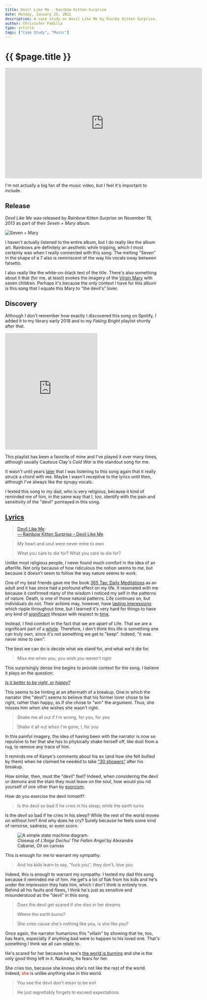 ```yaml
---
title: Devil Like Me - Rainbow Kitten Surprise
date: Monday, January 25, 2021
description: A case study on Devil Like Me by Rainby Kitten Surprise.
author: Christofer Padilla
type: article
tags: ["Case Study", "Music"]
---
```


# {{ $page.title }}

<div class="resp-container">
  <iframe class="resp-iframe" width="640" height="360" src="https://www.youtube.com/embed/43shWAw01Vs" frameborder="0" allow="accelerometer; autoplay; clipboard-write; encrypted-media; gyroscope; picture-in-picture" allowfullscreen></iframe>
</div>

I'm not actually a big fan of the music video, but I feel it's important to include.

## Release

*Devil Like Me* was released by *Rainbow Kitten Surprise* on November 19, 2013 as part of their *Seven + Mary* album.

![Seven + Mary](</images/seven%20+%20mary.jpg> "Seven + Mary")

I haven't actually listened to the entire album, but I do really like the album art. Rainbows are definitely an aesthetic while tripping, which I most certainly was when I really connected with this song. The melting "Seven" in the shape of a 7 also is reminiscent of the way his vocals sway between falsetto.

I also really like the white-on-black text of the title. There's also something about it that (for me, at least) evokes the imagery of the [Virgin Mary](https://en.wikipedia.org/wiki/Mary,_mother_of_Jesus) with seven children. Perhaps it's because the only context I have for this album is this song that I equate this Mary to "the devil's" lover.

## Discovery

Although I don't remember how exactly I discovered this song on Spotify, I added it to my library early 2018 and to my *Faking Bright* playlist shortly after that.

<iframe src="https://open.spotify.com/embed/playlist/6iTagMuzpLPGVNTcuNpSon" width="300" height="380" frameborder="0" allowtransparency="true" allow="encrypted-media"></iframe>

This playlist has been a favorite of mine and I've played it over many times, although usually Cautious Clay's *Cold War* is the standout song for me.

It wasn't until years [later](/blog/2021/1/23/Henry.md) that I was listening to this song again that it really struck a chord with me. Maybe I wasn't receptive to the lyrics until then, although I've always like the syrupy vocals.

I texted this song to my dad, who is very religious, because it kind of reminded me of him, in the same way that I, too, identify with the pain and sensitivity of the "devil" portrayed in this song.

## [Lyrics](https://genius.com/Rainbow-kitten-surprise-devil-like-me-lyrics)

<blockquote class='rg_standalone_container' data-src='//genius.com/annotations/15696576/standalone_embed'><a href='https://genius.com/15696576/Rainbow-kitten-surprise-devil-like-me/Devil-like-me'>Devil Like Me</a><br><a href='https://genius.com/Rainbow-kitten-surprise-devil-like-me-lyrics'>&#8213; Rainbow Kitten Surprise – Devil Like Me</a></blockquote><script async crossorigin src='//genius.com/annotations/load_standalone_embeds.js'></script>

> My heart and soul were never mine to own
>
> What you care to die for? What you care to die for?

Unlike most religious people, I never found much comfort in the idea of an afterlife. Not only because of how ridiculous the notion seems to me, but because it doesn't seem to follow the way nature seems to work.

One of my best friends gave me the book [365 Tao: Daily Meditations](https://www.barnesandnoble.com/w/365-tao-deng-ming-dao-deng-ming-dao/1115016248) as an adult and it has since had a profound effect on my life. It resonated with me because it confirmed many of the wisdom I noticed my self in the patterns of nature. Death, is one of those natural patterns. Life continues on, but individuals do not. Their actions may, however, have [lasting impressions](https://www.youtube.com/watch?v=KMAtkjy_YK4) which ripple throughout time, but I learned it's very hard for things to have any kind of [significant](https://en.wikipedia.org/wiki/The_Three-Body_Problem_(novel)) lifespan with respect to [time](https://www.youtube.com/watch?v=uD4izuDMUQA).

Instead, I find comfort in the fact that we are *apart* of Life. That we are a significant part of a [whole](https://www.youtube.com/watch?v=0NbBjNiw4tk). Therefore, I don't think this life is something one can truly own, since it's not something we get to "keep". Indeed, "it was never mine to own".

The best we can do is decide what we stand for, and what we'd die for.

> Miss me when you, you wish you weren't right

This surprisingly dense line begins to provide context for the song. I believe it plays on the question:

[*Is it better to be right, or happy?*](https://www.google.com/search?q=is+it+better+to+be+right+or+happy)

This seems to be hinting at an aftermath of a breakup. One in which the narrator (the "devil") seems to believe that his former lover chose to be right, rather than happy; as if she chose to "win" the argument. Thus, she misses him when she wishes she wasn't right.

> Shake me all out if I'm wrong, for you, for you
>
> Shake it all out when I'm gone, I, for you

In this painful imagery, the idea of having been with the narrator is now so repulsive to her that she has to physically shake herself off, like dust from a rug, to remove any trace of him.

It reminds me of Kanye's comments about his ex (and how she felt bullied by them) when he claimed he needed to take ["30 showers"](https://hiphopdx.com/news/id.58597/title.amber-rose-demands-kanye-west-leave-her-alone-after-calling-her-a-prostitute-during-presidential-rally) after his breakup.

How similar, then, must the "devil" feel? Indeed, when considering the devil or demons and the stain they must leave on the soul, how would you rid yourself of one other than by [exorcism](https://en.wikipedia.org/wiki/Exorcism).

How do you exorcise the devil himself?

> Is the devil so bad if he cries in his sleep, while the earth turns

Is the devil so bad if he cries in his sleep? While the rest of the world moves on without him? And why does he cry? Surely because he feels some kind of remorse, sadness, or even scorn.

<figure>
  <img
  src="/images/lucifer.jpg"
  alt="A simple state machine diagram.">
  <figcaption>Closeup of <em>L'Ange Dechu/ The Fallen Angel</em> by Alexandre Cabanel, Oil on canvas</figcaption>
</figure>

This is enough for me to warrant my sympathy.

> And his kids learn to say, "fuck you", they don't, love you

Indeed, this is enough to warrant my sympathy. I texted my dad this song because it reminded me of him. He get's a lot of flak from his kids and he's under the impression they hate him, which I don't think is entirely true. Behind all his faults and flaws, I think he's just as sensitive and misunderstood as the "devil" in this song.

> Does the devil get scared if she dies in her dreams
>
> Where the earth burns?
>
> She cries cause she's nothing like you, is she like you?

Once again, the narrator humanizes this "villain" by showing that he, too, has fears, especially if anything bad were to happen to his loved one. That's something I think we all can relate to.

He's scared for her because he see's [the world is burning](https://en.wikipedia.org/wiki/Doomscrolling) and she is the only good thing left in it. Naturally, he fears for her.

She cries too, because she knows she's not like the rest of the world. Indeed, <span style="color:red">she</span> is unlike anything else in this world.

> You see the devil don't mean to be evil
>
> He just regrettably forgets to exceed expectations

<TagLinks />

<Comments />
